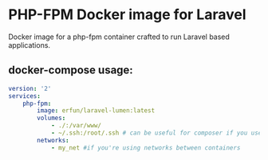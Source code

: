 # PHP-FPM Docker image for Laravel

Docker image for a php-fpm container crafted to run Laravel based applications.

## docker-compose usage:

```yml
version: '2'
services:
    php-fpm:
        image: erfun/laravel-lumen:latest
        volumes:
            - ./:/var/www/
            - ~/.ssh:/root/.ssh # can be useful for composer if you use private CVS
        networks:
            - my_net #if you're using networks between containers
```